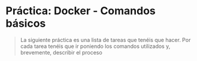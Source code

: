 # Práctica: Docker - Comandos básicos
> La siguiente práctica es una lista de tareas que tenéis que hacer. Por cada tarea tenéis que ir poniendo los comandos utilizados y, brevemente, describir el proceso
